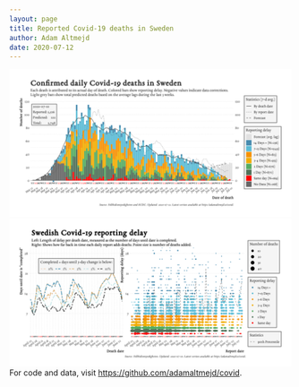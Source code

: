 ```yaml
---
layout: page
title: Reported Covid-19 deaths in Sweden
author: Adam Altmejd
date: 2020-07-12
---
```


![Graph of Swedish Covid-19 deaths with reporting delay.](deaths_lag_sweden_2020-07-12.png "Swedish Covid-19 deaths.")
![Graph of Swedish Covid-19 reporting delay in daily deaths.](lag_trend_sweden_2020-07-12.png "Trend in Swedish Covid-19 mortality reporting delay.")
For code and data, visit <https://github.com/adamaltmejd/covid>.
